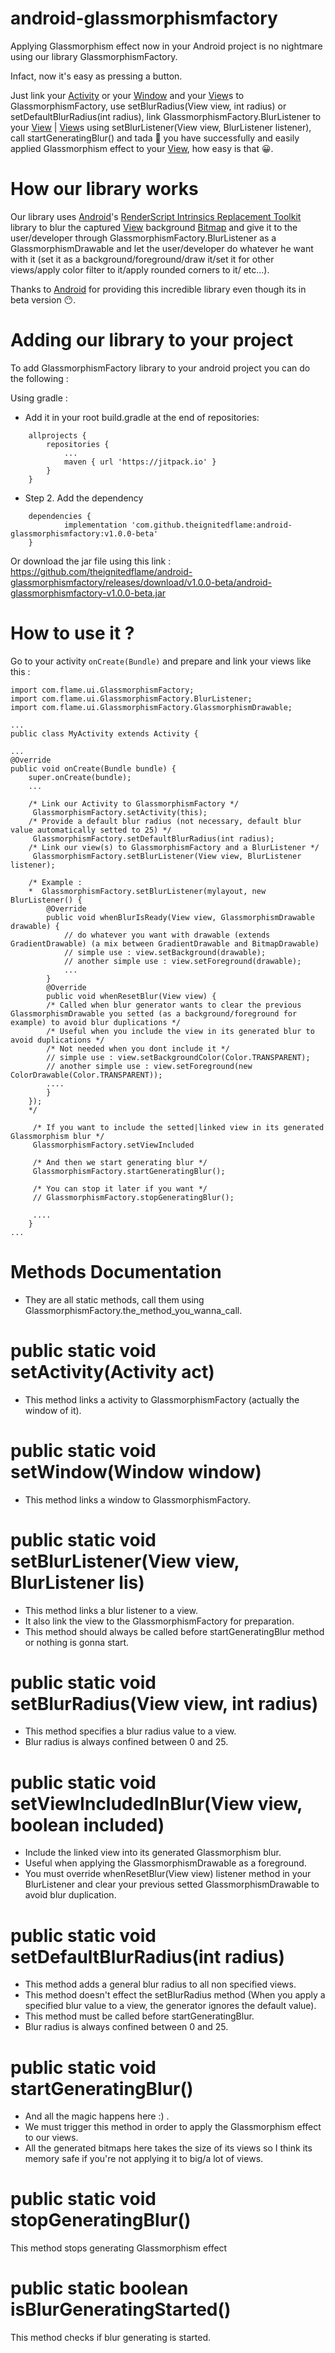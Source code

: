 # android-glassmorphismfactory
Applying Glassmorphism effect now in your Android project is no nightmare using our library GlassmorphismFactory.

Infact, now it's easy as pressing a button.

Just link your [Activity](https://developer.android.com/reference/android/app/Activity) or your [Window](https://developer.android.com/reference/android/view/Window) and your [View](https://developer.android.com/reference/android/view/View)s to GlassmorphismFactory, use setBlurRadius(View view, int radius) or setDefaultBlurRadius(int radius), link GlassmorphismFactory.BlurListener to your [View](https://developer.android.com/reference/android/view/View) | [View](https://developer.android.com/reference/android/view/View)s using setBlurListener(View view, BlurListener listener), call startGeneratingBlur() and tada 🎉 you have successfully and easily applied Glassmorphism effect to your [View](https://developer.android.com/reference/android/view/View), how easy is that 😀.

# How our library works

Our library uses [Android](https://github.com/android)'s [RenderScript Intrinsics Replacement Toolkit](https://github.com/android/renderscript-intrinsics-replacement-toolkit) library to blur the captured [View](https://developer.android.com/reference/android/view/View) background [Bitmap](https://developer.android.com/reference/android/graphics/Bitmap) and give it to the user/developer through GlassmorphismFactory.BlurListener as a GlassmorphismDrawable and let the user/developer do whatever he want with it (set it as a background/foreground/draw it/set it for other views/apply color filter to it/apply rounded corners to it/ etc...).

Thanks to [Android](https://github.com/android) for providing this incredible library even though its in beta version 😶.

# Adding our library to your project

To add GlassmorphismFactory library to your android project you can do the following :

Using gradle :

- Add it in your root build.gradle at the end of repositories:
```
	allprojects {
		repositories {
			...
			maven { url 'https://jitpack.io' }
		}
	}
```
- Step 2. Add the dependency
```
	dependencies {
	        implementation 'com.github.theignitedflame:android-glassmorphismfactory:v1.0.0-beta'
	}
```

Or download the jar file using this link : https://github.com/theignitedflame/android-glassmorphismfactory/releases/download/v1.0.0-beta/android-glassmorphismfactory-v1.0.0-beta.jar

# How to use it ?

Go to your activity ```onCreate(Bundle)``` and prepare and link your views like this :
```
import com.flame.ui.GlassmorphismFactory;
import com.flame.ui.GlassmorphismFactory.BlurListener;
import com.flame.ui.GlassmorphismFactory.GlassmorphismDrawable;

...
public class MyActivity extends Activity {

...
@Override
public void onCreate(Bundle bundle) {
    super.onCreate(bundle);
    ...

    /* Link our Activity to GlassmorphismFactory */
     GlassmorphismFactory.setActivity(this);
    /* Provide a default blur radius (not necessary, default blur value automatically setted to 25) */
     GlassmorphismFactory.setDefaultBlurRadius(int radius);
    /* Link our view(s) to GlassmorphismFactory and a BlurListener */
     GlassmorphismFactory.setBlurListener(View view, BlurListener listener);

    /* Example :
    *  GlassmorphismFactory.setBlurListener(mylayout, new BlurListener() {
        @Override
        public void whenBlurIsReady(View view, GlassmorphismDrawable drawable) {
            // do whatever you want with drawable (extends GradientDrawable) (a mix between GradientDrawable and BitmapDrawable)
            // simple use : view.setBackground(drawable);
            // another simple use : view.setForeground(drawable);
            ...
        }
        @Override
        public void whenResetBlur(View view) {
        /* Called when blur generator wants to clear the previous GlassmorphismDrawable you setted (as a background/foreground for example) to avoid blur duplications */
        /* Useful when you include the view in its generated blur to avoid duplications */
        /* Not needed when you dont include it */
        // simple use : view.setBackgroundColor(Color.TRANSPARENT);
        // another simple use : view.setForeground(new ColorDrawable(Color.TRANSPARENT));
        ....
        }
    });
    */

     /* If you want to include the setted|linked view in its generated Glassmorphism blur */
     GlassmorphismFactory.setViewIncluded

     /* And then we start generating blur */
     GlassmorphismFactory.startGeneratingBlur();

     /* You can stop it later if you want */
     // GlassmorphismFactory.stopGeneratingBlur();

     ....
    }
...
```


# Methods Documentation

- They are all static methods, call them using GlassmorphismFactory.the_method_you_wanna_call.


# public static void setActivity(Activity act)
- This method links a activity to GlassmorphismFactory (actually the window of it).

    
# public static void setWindow(Window window)
- This method links a window to GlassmorphismFactory.

    
# public static void setBlurListener(View view, BlurListener lis)
- This method links a blur listener to a view.
- It also link the view to the GlassmorphismFactory for preparation.
- This method should always be called before startGeneratingBlur method or nothing is gonna start.
    
# public static void setBlurRadius(View view, int radius)
- This method specifies a blur radius value to a view.
- Blur radius is always confined between 0 and 25.
   
    
# public static void setViewIncludedInBlur(View view, boolean included)
- Include the linked view into its generated Glassmorphism blur.
- Useful when applying the GlassmorphismDrawable as a foreground.
- You must override whenResetBlur(View view) listener method in your BlurListener and clear your previous setted GlassmorphismDrawable to avoid blur duplication.
    
# public static void setDefaultBlurRadius(int radius)
- This method adds a general blur radius to all non specified views.
- This method doesn't effect the setBlurRadius method (When you apply a specified blur value to a view, the generator ignores the default value).
- This method must be called before startGeneratingBlur.
-  Blur radius is always confined between 0 and 25.
    
    
    
# public static void startGeneratingBlur()
- And all the magic happens here :) .
- We must trigger this method in order to apply the Glassmorphism effect to our views.
- All the generated bitmaps here takes the size of its views so I think its memory safe if you're not applying it to big/a lot of views.

# public static void stopGeneratingBlur()
This method stops generating Glassmorphism effect
   
# public static boolean isBlurGeneratingStarted()
This method checks if blur generating is started.
